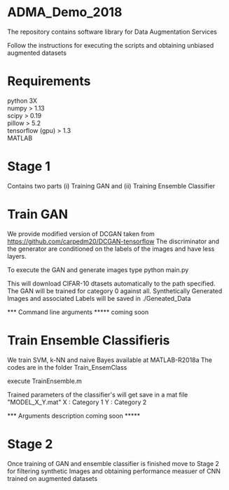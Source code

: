 # ADMA_Demo_2018
The repository contains software library for Data Augmentation Services 

Follow the instructions for executing the scripts and obtaining unbiased augmented datasets

# Requirements
python 3X  
numpy > 1.13  
scipy > 0.19  
pillow > 5.2  
tensorflow (gpu) > 1.3  
MATLAB  

# Stage 1
Contains two parts (i) Training GAN and (ii) Training Ensemble Classifier

# Train GAN
We provide modified version of DCGAN taken from https://github.com/carpedm20/DCGAN-tensorflow
The discriminator and the generator are conditioned on the labels of the images and have less layers.

To execute the GAN and generate images type
python main.py

This will download CIFAR-10 dtasets automatically to the path specified.
The GAN will be trained for category 0 against all.
Synthetically Generated Images and associated Labels will be saved in ./Geneated_Data 

*** Command line arguments ***** coming soon

# Train Ensemble Classifieris
We train SVM, k-NN and naive Bayes available at MATLAB-R2018a
The codes are in the folder Train_EnsemClass

execute TrainEnsemble.m 

Trained parameters of the classifier's will get save in a mat file "MODEL_X_Y.mat"
X : Category 1
Y : Category 2

*** Arguments description coming soon *****

# Stage 2
Once training of GAN and ensemble classifier is finished move to Stage 2 for filtering synthetic Images and obtaining performance measuer of CNN trained on augmented datasets



